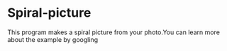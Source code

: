 # Spiral-picture
This program makes a spiral picture from your photo.You can learn more about the example by googling
